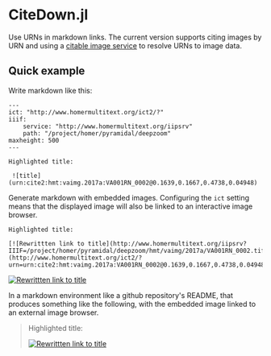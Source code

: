 # CiteDown.jl

Use URNs in markdown links.  The current version supports citing images by URN and using a [citable image service](https://cite-architecture.github.io/CitableImage.jl/stable/) to resolve URNs to image data.


## Quick example

Write markdown like this:

```
---
ict: "http://www.homermultitext.org/ict2/?"  
iiif:
    service: "http://www.homermultitext.org/iipsrv"
    path: "/project/homer/pyramidal/deepzoom"
maxheight: 500
---

Highlighted title:

 ![title](urn:cite2:hmt:vaimg.2017a:VA001RN_0002@0.1639,0.1667,0.4738,0.04948) 
```


Generate markdown with embedded images.  Configuring the `ict` setting means that the displayed image will also be linked to an interactive image browser.

```
Highlighted title:

[![Rewrittten link to title](http://www.homermultitext.org/iipsrv?IIIF=/project/homer/pyramidal/deepzoom/hmt/vaimg/2017a/VA001RN_0002.tif/pct:16.39,16.67,47.38,4.948/500,/0/default.jpg)](http://www.homermultitext.org/ict2/?urn=urn:cite2:hmt:vaimg.2017a:VA001RN_0002@0.1639,0.1667,0.4738,0.04948)
```

[![Rewrittten link to title](http://www.homermultitext.org/iipsrv?IIIF=/project/homer/pyramidal/deepzoom/hmt/vaimg/2017a/VA001RN_0002.tif/pct:16.39,16.67,47.38,4.948/500,/0/default.jpg)](http://www.homermultitext.org/ict2/?urn=urn:cite2:hmt:vaimg.2017a:VA001RN_0002@0.1639,0.1667,0.4738,0.04948)


In a markdown environment like a github repository's README, that produces something like the following, with the embedded image linked to an external image browser.

> Highlighted title:
>
> [![Rewrittten link to title](http://www.homermultitext.org/iipsrv?IIIF=/project/homer/pyramidal/deepzoom/hmt/vaimg/2017a/VA001RN_0002.tif/pct:16.39,16.67,47.38,4.948/500,/0/default.jpg)](http://www.homermultitext.org/ict2/?urn=urn:cite2:hmt:vaimg.2017a:VA001RN_0002@0.1639,0.1667,0.4738,0.04948)